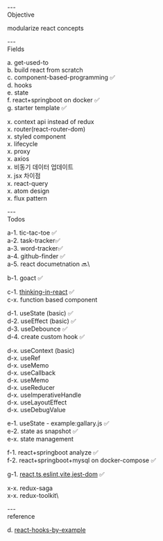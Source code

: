 ---\
Objective

modularize react concepts


---\
Fields

a. get-used-to\
b. build react from scratch\
c. component-based-programming :white_check_mark:\
d. hooks\
e. state\
f. react+springboot on docker :white_check_mark:\
g. starter template :white_check_mark:

x. context api instead of redux\
x. router(react-router-dom)\
x. styled component\
x. lifecycle\
x. proxy\
x. axios\
x. 비동기 데이터 업데이트\
x. jsx 차이점\
x. react-query\
x. atom design\
x. flux pattern



---\
Todos


a-1. tic-tac-toe :white_check_mark:\
a-2. task-tracker:white_check_mark:\
a-3. word-tracker:white_check_mark:\
a-4. github-finder :white_check_mark:\
a-5. react documetnation :soon:\

b-1. goact :white_check_mark:

c-1. [thinking-in-react](https://beta.reactjs.org/learn/thinking-in-react) :white_check_mark:\
c-x. function based component

d-1. useState (basic) :white_check_mark:\
d-2. useEffect (basic) :white_check_mark:\
d-3. useDebounce :white_check_mark:\
d-4. create custom hook :white_check_mark:

d-x. useContext (basic)\
d-x. useRef\
d-x. useMemo\
d-x. useCallback\
d-x. useMemo\
d-x. useReducer\
d-x. useImperativeHandle\
d-x. useLayoutEffect\
d-x. useDebugValue


e-1. useState - example:gallary.js :white_check_mark:\
e-2. state as snapshot :white_check_mark:\
e-x. state management

f-1. react+springboot analyze :white_check_mark:\
f-2. react+springboot+mysql on docker-compose :white_check_mark:

g-1. [react,ts,eslint,vite,jest-dom](https://www.youtube.com/watch?v=cchqeWY0Nak&t=3s&ab_channel=CodingGarden) :white_check_mark:

x-x. redux-saga\
x-x. redux-toolkit\


---\
reference


d. [react-hooks-by-example](https://github.com/Lemoncode/react-hooks-by-example)

